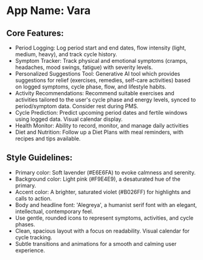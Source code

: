 # **App Name**: Vara

## Core Features:

- Period Logging: Log period start and end dates, flow intensity (light, medium, heavy), and track cycle history.
- Symptom Tracker: Track physical and emotional symptoms (cramps, headaches, mood swings, fatigue) with severity levels.
- Personalized Suggestions Tool: Generative AI tool which provides suggestions for relief (exercises, remedies, self-care activities) based on logged symptoms, cycle phase, flow, and lifestyle habits.
- Activity Recommendations: Recommend suitable exercises and activities tailored to the user's cycle phase and energy levels, synced to period/symptom data. Consider rest during PMS.
- Cycle Prediction: Predict upcoming period dates and fertile windows using logged data. Visual calendar display.
- Health Monitor: Ability to record, monitor, and manage daily activities
- Diet and Nutrition: Follow up a Diet Plans with meal reminders, with recipes and tips available.

## Style Guidelines:

- Primary color: Soft lavender (#E6E6FA) to evoke calmness and serenity.
- Background color: Light pink (#F9E4E9), a desaturated hue of the primary.
- Accent color: A brighter, saturated violet (#B026FF) for highlights and calls to action.
- Body and headline font: 'Alegreya', a humanist serif font with an elegant, intellectual, contemporary feel.
- Use gentle, rounded icons to represent symptoms, activities, and cycle phases.
- Clean, spacious layout with a focus on readability. Visual calendar for cycle tracking.
- Subtle transitions and animations for a smooth and calming user experience.